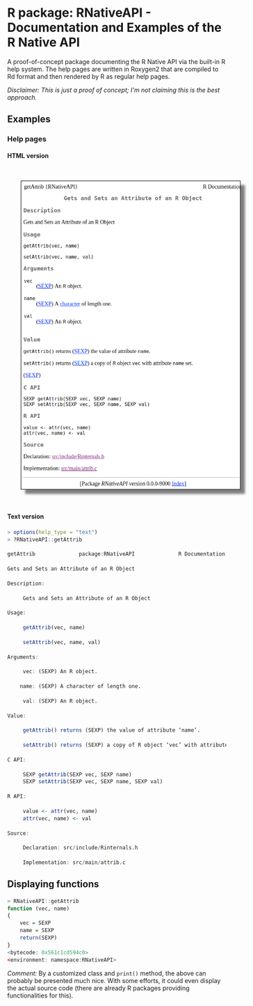 # R package: RNativeAPI - Documentation and Examples of the R Native API

A proof-of-concept package documenting the R Native API via the built-in R help system.  The help pages are written in Roxygen2 that are compiled to Rd format and then rendered by R as regular help pages.

_Disclaimer: This is just a proof of concept; I'm not claiming this is the best approach._


## Examples


### Help pages

#### HTML version

<img src="getAttrib.png" alt="Screenshot of help(getAttrib)" style="border: 1px solid black; box-shadow: 10px 10px 5px grey; margin: 4ex;">


#### Text version

```r
> options(help_type = "text")
> ?RNativeAPI::getAttrib

getAttrib              package:RNativeAPI              R Documentation

Gets and Sets an Attribute of an R Object

Description:

     Gets and Sets an Attribute of an R Object

Usage:

     getAttrib(vec, name)
     
     setAttrib(vec, name, val)
     
Arguments:

     vec: (SEXP) An R object.

    name: (SEXP) A character of length one.

     val: (SEXP) An R object.

Value:

     getAttrib() returns (SEXP) the value of attribute ‘name’.

     setAttrib() returns (SEXP) a copy of R object ‘vec’ with attribute ‘name’ set.

C API:

     SEXP getAttrib(SEXP vec, SEXP name)
     SEXP setAttrib(SEXP vec, SEXP name, SEXP val)

R API:

     value <- attr(vec, name)
     attr(vec, name) <- val

Source:

     Declaration: src/include/Rinternals.h

     Implementation: src/main/attrib.c
```


## Displaying functions

```r
> RNativeAPI::getAttrib
function (vec, name) 
{
    vec = SEXP
    name = SEXP
    return(SEXP)
}
<bytecode: 0x561c1cd594c0>
<environment: namespace:RNativeAPI>
```

_Comment:_ By a customized class and `print()` method, the above can probably be presented much nice.  With some efforts, it could even display the actual source code (there are already R packages providing functionalities for this).


